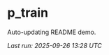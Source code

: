 # p_train

Auto-updating README demo.

<!--START_SECTION:status-->
_Last run: 2025-09-26 13:28 UTC_
<!--END_SECTION:status-->















































































































































































































































































































































































































































































































































































































































































































































































































































































